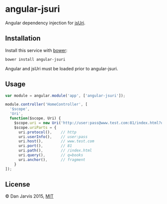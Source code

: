 angular-jsuri
=============

Angular dependency injection for [jsUri](https://github.com/derek-watson/jsUri).

Installation
------------

Install this service with [bower](http://bower.io):

	bower install angular-jsuri

Angular and jsUri must be loaded prior to angular-jsuri.


Usage
-----

```javascript
var module = angular.module('app', ['angular-jsuri']);

module.controller('HomeController', [
  '$scope',
  'Uri',
  function($scope, Uri) {
    $scope.uri = new Uri('http://user:pass@www.test.com:81/index.html?q=books#fragment');
    $scope.uriParts = {
      uri.protocol(),    // http
      uri.userInfo(),    // user:pass
      uri.host(),        // www.test.com
      uri.port(),        // 81
      uri.path(),        // /index.html
      uri.query(),       // q=books
      uri.anchor(),      // fragment
    }
]);
```

License
-------

&copy; Dan Jarvis 2015, [MIT](http://danjarvis.mit-license.org)

